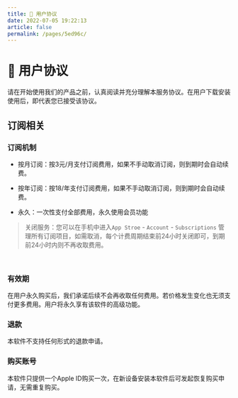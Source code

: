 ```yaml
---
title: 📝 用户协议
date: 2022-07-05 19:22:13
article: false
permalink: /pages/5ed96c/
---
```


# 📝 用户协议

请在开始使用我们的产品之前，认真阅读并充分理解本服务协议。在用户下载安装使用后，即代表您已接受该协议。

## 订阅相关

### 订阅机制


- 按月订阅：按3元/月支付订阅费用，如果不手动取消订阅，则到期时会自动续费。

- 按年订阅：按18/年支付订阅费用，如果不手动取消订阅，则到期时会自动续费。

- 永久：一次性支付全部费用，永久使用会员功能


> 关闭服务：您可以在手机中进入`App Stroe` - `Account` - `Subscriptions` 管理所有订阅项目，如需取消，每个计费周期结束前24小时关闭即可，到期前24小时内则不再收取费用。


<br>



### 有效期

在用户永久购买后，我们承诺后续不会再收取任何费用。若价格发生变化也无须支付更多费用。用户将永久享有该软件的高级功能。

### 退款

本软件不支持任何形式的退款申请。

### 购买账号
本软件只提供一个Apple ID购买一次，在新设备安装本软件后可发起恢复购买申请，无需重复购买。
